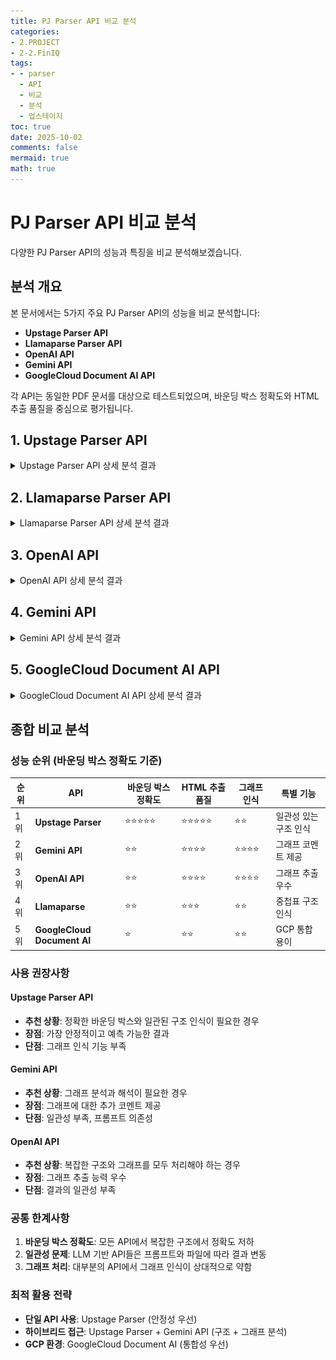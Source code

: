 ```yaml
---
title: PJ Parser API 비교 분석
categories:
- 2.PROJECT
- 2-2.FinIQ
tags:
- - parser
  - API
  - 비교
  - 분석
  - 업스테이지
toc: true
date: 2025-10-02
comments: false
mermaid: true
math: true
---
```


<script src="/assets/js/details-toggle.js"></script>
# PJ Parser API 비교 분석

다양한 PJ Parser API의 성능과 특징을 비교 분석해보겠습니다.

##  분석 개요

본 문서에서는 5가지 주요 PJ Parser API의 성능을 비교 분석합니다:
- **Upstage Parser API**
- **Llamaparse Parser API** 
- **OpenAI API**
- **Gemini API**
- **GoogleCloud Document AI API**

각 API는 동일한 PDF 문서를 대상으로 테스트되었으며, 바운딩 박스 정확도와 HTML 추출 품질을 중심으로 평가됩니다.

## 1. Upstage Parser API

<details>
<summary> Upstage Parser API 상세 분석 결과</summary>

###  장점: 객체 탐지 우수
- **일관성 있는 바운딩 박스**: 어노테이션 바운딩 박스 결과가 가장 일관성 있게 탐지되며, HTML 결과에서 테이블 구조를 정확하게 인식

<details>
<summary> 원본 PDF 1페이지 - 바운딩 박스 분석 결과</summary>

![Upstage Parser 바운딩 박스 결과](/assets/images/posts_img/PJ/1_parser_upstage_bbox.PNG)

</details>

<details>
<summary> HTML 추출 결과</summary>

![Upstage Parser HTML 추출 결과 1](/assets/images/posts_img/PJ/1_parser_upstage_bbox_내용.PNG)

![Upstage Parser HTML 추출 결과 2](/assets/images/posts_img/PJ/1_parser_upstage_bbox_내용2.PNG)
</details>

###  한계: 복잡한 구조 처리
- **이중 구조 표 처리**: 복잡한 이중 구조 표에서 바운딩 박스 정확도가 떨어지지만, <span style="color: #e74c3c; font-weight: bold;">HTML 결과에서는 중첩표를 정확하게 탐지</span>

<details>
<summary> 원본 PDF 2페이지 - 중첩표 바운딩 박스 분석</summary>

![Upstage Parser 중첩표 바운딩 박스 결과](/assets/images/posts_img/PJ/1_parser_upstage_bbox2.PNG)
</details>

<details>
<summary> HTML 추출 결과</summary>

![Upstage Parser 중첩표 HTML 추출 결과](/assets/images/posts_img/PJ/1_parser_upstage_bbox2_분석.PNG)
</details>

###  한계: 그래프 인식 부족
- **중첩 표 내 그래프**: 중첩 표 안에 있는 그래프를 인식하지 못함 

<details>
<summary> 원본 PDF 3페이지 - 그래프 바운딩 박스 분석</summary>

![Upstage Parser 그래프 바운딩 박스 결과](/assets/images/posts_img/PJ/1_parser_upstage_bbox3.PNG)
</details>

<details>
<summary> HTML 추출 결과</summary>

![Upstage Parser 그래프 HTML 추출 결과](/assets/images/posts_img/PJ/1_parser_upstage_bbox3_분석.PNG)
</details>

</details>

## 2. Llamaparse Parser API

<details>
<summary> Llamaparse Parser API 상세 분석 결과</summary>

###  한계: 기본 표 처리 부족
- **표 처리**: 바운딩 박스가 부정확하며, 단일 표 형식에서도 정확한 추출이 어려움

<details>
<summary> 원본 PDF 1페이지 - 바운딩 박스 분석 결과</summary>

![Llamaparse Parser 바운딩 박스 결과](/assets/images/posts_img/PJ/02_Llamaparse_bbox.PNG)
</details>

<details>
<summary> HTML 추출 결과</summary>

![Llamaparse Parser HTML 추출 결과](/assets/images/posts_img/PJ/02_Llamaparse_bbox_분석.PNG)
</details>

###  혼재된 결과: 중첩표 처리
- **표 처리**: 바운딩 박스가 부정확하며 중첩표 구조에서 내용이 한 칸씩 밀림 <span style="color: #e74c3c; font-weight: bold;">(빨간색 표시)</span><br>
- **긍정적 측면**: 중첩표 구조 자체는 정확하게 인식 <span style="color: #3498db; font-weight: bold;">(파란색 표시)</span>

<details>
<summary> 원본 PDF 2페이지 - 중첩표 바운딩 박스 분석</summary>

![Llamaparse Parser 중첩표 바운딩 박스 결과](/assets/images/posts_img/PJ/02_Llamaparse_bbox2.PNG)
</details>

<details>
<summary> HTML 추출 결과</summary>

![Llamaparse Parser 중첩표 HTML 추출 결과](/assets/images/posts_img/PJ/02_Llamaparse_bbox2_분석.PNG)
</details>
</details>


## 3. OpenAI API

<details>
<summary> OpenAI API 상세 분석 결과</summary>

###  한계: 일관성 부족
- **표 처리**: 바운딩 박스가 부정확하며 프롬프트와 PDF 파일에 따라 결과가 달라짐
- **일관성 문제**: 추출 결과의 일관성과 정확성이 떨어짐
- **긍정적 측면**: HTML 추출에서는 중첩표 테이블을 정확하게 인식하고 복잡한 구조도 잘 처리
<details>
<summary> 원본 PDF 1,2페이지 - 바운딩 박스 분석 결과</summary>

![OpenAI API 바운딩 박스 결과 1](/assets/images/posts_img/PJ/03_openAI_bbox.PNG)
![OpenAI API 바운딩 박스 결과 2](/assets/images/posts_img/PJ/03_openAI_bbox2.PNG)
</details>

<details>
<summary> HTML 추출 결과</summary>

![OpenAI API HTML 추출 결과](/assets/images/posts_img/PJ/03_openAI_bbox_분석.PNG)
</details>

###  장점: 그래프 추출 가능
- **그래프 인식**: 바운딩 박스는 부정확하지만 HTML 추출에서 그래프를 정확하게 탐지하고 추출
<details>
<summary> 원본 PDF 3페이지 - 그래프 바운딩 박스 분석</summary>

![OpenAI API 그래프 바운딩 박스 결과](/assets/images/posts_img/PJ/03_openAI_bbox3.PNG)

</details>

<details>
<summary> HTML 추출 결과</summary>

![OpenAI API 그래프 HTML 추출 결과](/assets/images/posts_img/PJ/03_openAI_bbox_분석2.PNG)
</details>

</details>

## 4. Gemini API

<details>
<summary> Gemini API 상세 분석 결과</summary>

OpenAI API와 유사한 결과를 보이며, 차이점은 HTML 추출 결과에서 그래프의 내용을 파악하고 간단한 코멘트를 제공하는 점입니다.

###  한계: 일관성 부족
- **표 처리**: 바운딩 박스가 부정확하며 프롬프트와 PDF 파일에 따라 결과가 달라짐
- **일관성 문제**: 추출 결과의 일관성과 정확성이 떨어짐
- **긍정적 측면**: HTML 추출에서는 중첩표 테이블을 정확하게 인식하고 복잡한 구조도 잘 처리
<details>
<summary> 원본 PDF 1,2페이지 - 바운딩 박스 분석 결과</summary>

![Gemini API 바운딩 박스 결과 1](/assets/images/posts_img/PJ/04_Gemini_bbox.PNG)
![Gemini API 바운딩 박스 결과 2](/assets/images/posts_img/PJ/04_Gemini_bbox2.PNG)
</details>

<details>
<summary> HTML 추출 결과</summary>

![Gemini API HTML 추출 결과](/assets/images/posts_img/PJ/04_Gemini_bbox_분석1.PNG)
</details>

###  장점: 그래프 추출 및 코멘트 제공
- **그래프 인식**: 바운딩 박스는 부정확하지만 HTML 추출에서 그래프를 정확하게 탐지하고 추출
- **추가 기능**: 그래프 내용을 파악하여 간단한 코멘트를 제공하는 차별화된 기능
<details>
<summary> 원본 PDF 3페이지 - 그래프 바운딩 박스 분석</summary>

![Gemini API 그래프 바운딩 박스 결과](/assets/images/posts_img/PJ/04_Gemini_bbox3.PNG)

</details>

<details>
<summary> HTML 추출 결과</summary>

![Gemini API 그래프 HTML 추출 결과](/assets/images/posts_img/PJ/04_Gemini_bbox_분석2.PNG)
</details>
</details>


## 5. GoogleCloud Document AI API

<details>
<summary> GoogleCloud Document AI API 상세 분석 결과</summary>

GCP 환경을 이용하는 경우에는 GoogleCloud Document AI API 사용을 고려할 수 있습니다.

###  한계: 구조적 처리 부족
- **표 처리**: 바운딩 박스가 부정확하며, HTML/TXT 추출 결과가 나열식으로 출력됨
- **구조 문제**: 테이블을 별도로 정리하지 않아 청킹과 데이터 중복 문제가 예상됨
<details>
<summary> 원본 PDF 1,2페이지 - 바운딩 박스 분석 결과</summary>

![GoogleCloud Document AI 바운딩 박스 결과 1](/assets/images/posts_img/PJ/05_GoogleCloud_DocumentAI_bbox.PNG)
![GoogleCloud Document AI 바운딩 박스 결과 2](/assets/images/posts_img/PJ/05_GoogleCloud_DocumentAI_bbox2.PNG)
</details>

<details>
<summary> HTML 추출 결과</summary>

![GoogleCloud Document AI HTML 추출 결과](/assets/images/posts_img/PJ/05_GoogleCloud_DocumentAI_bbox_분석.PNG)

</details>

###  혼재된 결과: 그래프 추출
- **그래프 처리**: 바운딩 박스는 부정확하지만 HTML/TXT 추출에서 그래프를 탐지
- **데이터 문제**: 추출된 데이터와 누락된 데이터가 혼재되어 있음
- **구조적 한계**: 나열식 출력으로 인한 청킹과 데이터 중복 문제 지속
<details>
<summary> 원본 PDF 3페이지 - 그래프 바운딩 박스 분석</summary>

![GoogleCloud Document AI 그래프 바운딩 박스 결과](/assets/images/posts_img/PJ/05_GoogleCloud_DocumentAI_bbox3.PNG)

</details>

<details>
<summary> HTML 추출 결과</summary>

![GoogleCloud Document AI 그래프 HTML 추출 결과](/assets/images/posts_img/PJ/05_GoogleCloud_DocumentAI_bbox_분석3.PNG)

</details>
</details>

##  종합 비교 분석

###  성능 순위 (바운딩 박스 정확도 기준)

| 순위 | API | 바운딩 박스 정확도 | HTML 추출 품질 | 그래프 인식 | 특별 기능 |
|------|-----|------------------|---------------|------------|----------|
| 1위 | **Upstage Parser** | ⭐⭐⭐⭐⭐ | ⭐⭐⭐⭐⭐ | ⭐⭐ | 일관성 있는 구조 인식 |
| 2위 | **Gemini API** | ⭐⭐ | ⭐⭐⭐⭐ | ⭐⭐⭐⭐ | 그래프 코멘트 제공 |
| 3위 | **OpenAI API** | ⭐⭐ | ⭐⭐⭐⭐ | ⭐⭐⭐⭐ | 그래프 추출 우수 |
| 4위 | **Llamaparse** | ⭐⭐ | ⭐⭐⭐ | ⭐⭐ | 중첩표 구조 인식 |
| 5위 | **GoogleCloud Document AI** | ⭐ | ⭐⭐ | ⭐⭐ | GCP 통합 용이 |

###  사용 권장사항

#### **Upstage Parser API** 
- **추천 상황**: 정확한 바운딩 박스와 일관된 구조 인식이 필요한 경우
- **장점**: 가장 안정적이고 예측 가능한 결과
- **단점**: 그래프 인식 기능 부족

#### **Gemini API**
- **추천 상황**: 그래프 분석과 해석이 필요한 경우
- **장점**: 그래프에 대한 추가 코멘트 제공
- **단점**: 일관성 부족, 프롬프트 의존성

#### **OpenAI API**
- **추천 상황**: 복잡한 구조와 그래프를 모두 처리해야 하는 경우
- **장점**: 그래프 추출 능력 우수
- **단점**: 결과의 일관성 부족

###  공통 한계사항

1. **바운딩 박스 정확도**: 모든 API에서 복잡한 구조에서 정확도 저하
2. **일관성 문제**: LLM 기반 API들은 프롬프트와 파일에 따라 결과 변동
3. **그래프 처리**: 대부분의 API에서 그래프 인식이 상대적으로 약함

###  최적 활용 전략

- **단일 API 사용**: Upstage Parser (안정성 우선)
- **하이브리드 접근**: Upstage Parser + Gemini API (구조 + 그래프 분석)
- **GCP 환경**: GoogleCloud Document AI (통합성 우선)
